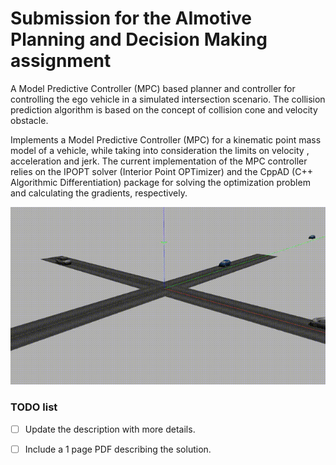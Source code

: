 # Submission for the AImotive Planning and Decision Making assignment

A Model Predictive Controller (MPC) based planner and controller for controlling the ego vehicle in a simulated intersection scenario. The collision prediction algorithm is based on the concept of collision cone and velocity obstacle.

 Implements a Model Predictive Controller (MPC) for a kinematic point mass model of a vehicle, while taking into consideration the limits on velocity , acceleration and jerk. The current implementation of the MPC controller relies on the IPOPT solver (Interior Point OPTimizer) and the CppAD (C++ Algorithmic Differentiation) package
for solving the optimization problem and calculating the gradients, respectively. 

![simulation](./intersection_simulation.gif "Intersection simulation")

### TODO list 
- [ ] Update the description with more details.
- [ ] Include a 1 page PDF describing the solution.


